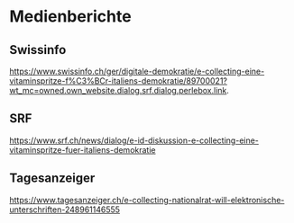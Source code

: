 # Medienberichte


## Swissinfo
https://www.swissinfo.ch/ger/digitale-demokratie/e-collecting-eine-vitaminspritze-f%C3%BCr-italiens-demokratie/89700021?wt_mc=owned.own_website.dialog.srf.dialog.perlebox.link.


## SRF
https://www.srf.ch/news/dialog/e-id-diskussion-e-collecting-eine-vitaminspritze-fuer-italiens-demokratie

## Tagesanzeiger
https://www.tagesanzeiger.ch/e-collecting-nationalrat-will-elektronische-unterschriften-248961146555